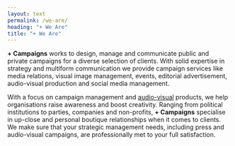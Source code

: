 ```yaml
---
layout: text
permalink: /we-are/
heading: "+ We Are"
title: "+ We Are"
---
```


<p>
	<b>+ Campaigns</b> works to design, manage and communicate public and private campaigns for a diverse selection of clients. With solid expertise in strategy and multiform communication we provide campaign services like media relations, visual image management, events, editorial advertisement, audio-visual production and social media management.
</p>
<p>
	With a focus on campaign management and <a href='#' onclick="alert('remove me')">audio-visual</a> products, we help organisations raise awareness and boost creativity. Ranging from political institutions to parties, companies and non-profits, <b>+ Campaigns</b> specialise in up-close and personal boutique relationships when it comes to clients. We make sure that your strategic management needs, including press and audio-visual campaigns, are professionally met to your full satisfaction.
</p>
